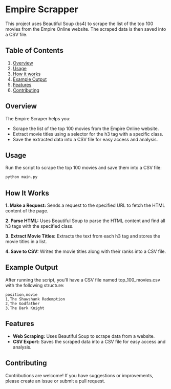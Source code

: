 # Empire Scrapper

This project uses Beautiful Soup (bs4) to scrape the list of the top 100 movies from the Empire Online website. The
scraped data is then saved into a CSV file.

## Table of Contents

1. [Overview](#overview)
2. [Usage](#usage)
3. [How it works](#how-it-works)
4. [Example Output](#example-output)
5. [Features](#features)
6. [Contributing](#contributing)

## Overview

The Empire Scraper helps you:

- Scrape the list of the top 100 movies from the Empire Online website.
- Extract movie titles using a selector for the h3 tag with a specific class.
- Save the extracted data into a CSV file for easy access and analysis.

## Usage

Run the script to scrape the top 100 movies and save them into a CSV file:

```bash
python main.py
```

## How It Works

**1. Make a Request:**
Sends a request to the specified URL to fetch the HTML content of the page.

**2. Parse HTML:**
Uses Beautiful Soup to parse the HTML content and find all h3 tags with the specified class.

**3. Extract Movie Titles:**
Extracts the text from each h3 tag and stores the movie titles in a list.

**4. Save to CSV:**
Writes the movie titles along with their ranks into a CSV file.

## Example Output

After running the script, you'll have a CSV file named top_100_movies.csv with the following structure:

```csv
position,movie
1,The Shawshank Redemption
2,The Godfather
3,The Dark Knight
```

## Features

- **Web Scraping:** Uses Beautiful Soup to scrape data from a website.
- **CSV Export:** Saves the scraped data into a CSV file for easy access and analysis.

## Contributing

Contributions are welcome! If you have suggestions or improvements, please create an issue or submit a pull request.
